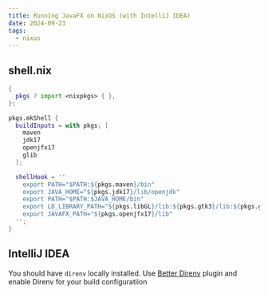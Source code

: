 ```yaml
---
title: Running JavaFX on NixOS (with IntelliJ IDEA)
date: 2024-09-23
tags:
  - nixos
---
```


## shell.nix

```nix
{
  pkgs ? import <nixpkgs> { },
}:

pkgs.mkShell {
  buildInputs = with pkgs; [
    maven
    jdk17
    openjfx17
    glib
  ];

  shellHook = ''
    export PATH="$PATH:${pkgs.maven}/bin"
    export JAVA_HOME="${pkgs.jdk17}/lib/openjdk"
    export PATH="$PATH:$JAVA_HOME/bin"
    export LD_LIBRARY_PATH="${pkgs.libGL}/lib:${pkgs.gtk3}/lib:${pkgs.glib.out}/lib:${pkgs.xorg.libXtst}/lib:$LD_LIBRARY_PATH"   
    export JAVAFX_PATH="${pkgs.openjfx17}/lib"
  '';
}
```

## IntelliJ IDEA

You should have `direnv` locally installed.
Use [Better Direnv](https://plugins.jetbrains.com/plugin/19275-better-direnv) plugin and enable Direnv for your build configuratiion

